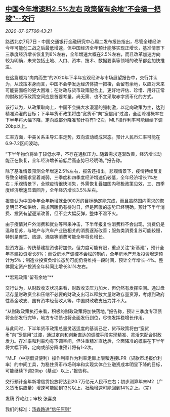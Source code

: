 <!--1594104837000-->
[中国今年增速料2.5%左右 政策留有余地“不会搞一把梭”--交行](https://cn.reuters.com/article/bank-communications-china-economy-0707-t-idCNKBS2480PX)
------

<div><i>2020-07-07T06:43:21</i></div><div class="StandardArticleBody_body"><p>路透北京7月7日 - 中国交通银行金融研究中心周二发布报告指出，尽管全球经济今年可能创二战之后最低增速，但中国经济全年预计能够实现正增长，基准情景下三季度经济增长恢复到6%左右，全年增速大概在2.5%左右，而且改革加速方向较为明确，未来包括土地、人口、资本、技术、数据要素等领域的改革都会加快推进。 </p><p>在这篇题为“向内而生”的2020年下半年宏观经济与市场展望报告中，交行并认为，从政策本身而言，中国不会学发达经济体搞一把梭，会留有余地，以应对未来可能要面临的更大困难；在财政与货币政策配合上，更好地评估、珍惜、用好正常的财政货币政策空间应是首要考量，尚无需、也不宜采取赤字货币化的方式。 </p><p>该行认为，从政策取向上，中国不会搞大水漫灌的强刺激，以定向政策为主，达到精准滴灌的目标；下半年货币政策将由“宽货币”向“宽信用”过渡，全面降准概率在下半年将大幅下降，定向或部分降准预计将有1-2次，MLF操作利率可能继续下调20bp以上。 </p><p>汇率方面，中美关系主导汇率走势，双向波动或成常态。预计人民币汇率可能在6.9-7.2区间波动。 </p><p>“下半年物价将处于较低水平，不存在通胀压力...随着需求逐渐改善，经济增长动能正在恢复，全年经济增长前低后高态势已经明确，”报告称。 </p><p>除了基准情景预测全年增速2.5%左右，报告还指出，悲观情景下，疫情持续反复导致全球需求显着减弱，三季度和四季度经济增速仍较低，全年经济增长1%左右；乐观情景下，全球疫情很快消失，外需恢复叠加国内积极政策见效，三、四季度经济增速显着回升，全年经济增长3.5%左右。 </p><p>报告认为中国今年全年新增就业900万的目标确定能完成，而且虽然国内需求的恢复明显不如供给，需求回暖仍有待时日，但是回暖的态势已经明确。预计下半年消费、投资有望逐渐改善，但不会大幅反弹，整体不温不火。 </p><p>由于疫情对户外消费和就业等带来冲击，下半年报复性消费料不会出现，消费仍是温和复苏，与地产与汽车产业链相关的消费逐渐改善；服务类消费复苏可能较慢，特别是餐饮、旅游、酒店等消费可能全年将负增长。 </p><p>投资方面，传统基建投资也将加快，但力度可能有限，重点关注“新基建”，预计全年基建投资增长8%；而受房地产调控不会松的制约，全年房地产开发投资增速预计为5%；制造业投资负增长态势可能仍将维持一段时间，预计全年增长-4%。整体固定资产投资全年料同比增长3.1%左右。 </p><p>**宏观政策“留有余地”** </p><p>交行认为，从财政收支状况来看，财政收支压力加大，但仍然有发挥空间。通过盘活存量财政资金和压缩不必要的财政支出可以释放大量财政存量资源，考虑到政府性基金收支、国有资本经营收入等，中国财政收支压力并不大。 </p><p>“从财政政策执行来看，积极的财政政策将加快落地，”报告称，预计三季度专项债将全部发行完毕，地方专项债也将全面发行到位，尽快发挥稳增长作用。 </p><p>与此同时，下半年货币政策总量灵活适度的基调已定，货币政策将由“宽货币”向“宽信用”过渡，通过定向和创新直达的调控手段实现精准、灵活来配合财政发力。存准率和利率均有下调空间，但注重精准直达后，全面降准的概率在下半年将大幅下降，定向或部分降准预计将有1-2次。 </p><p>“MLF（中期借贷便利）操作利率作为利率走廊上限和连接LPR（贷款市场报价利率）的中间工具，为稳住货币市场利率和实现实体企业融资成本明显下降的目标，可能继续下调20bp（基点）以上，”报告称。 </p><p>交行预计全年新增信贷投放将达到20.7万亿元人民币左右；初步测算年末M2（广义货币供应量）增速可能回到13%以上，社融增速可能回到14%之上。（完）  </p><div class="Attribution_container"><div class="Attribution_attribution"><p class="Attribution_content">发稿 乔艳红；审校 张喜良 </p></div></div><div class="StandardArticleBody_trustBadgeContainer"><span class="StandardArticleBody_trustBadgeTitle">我们的标准：</span><span class="trustBadgeUrl"><a href="https://www.thomsonreuters.cn/content/dam/openweb/documents/pdf/china/brochures/about-us-1.pdf">汤森路透“信任原则”</a></span></div></div>
